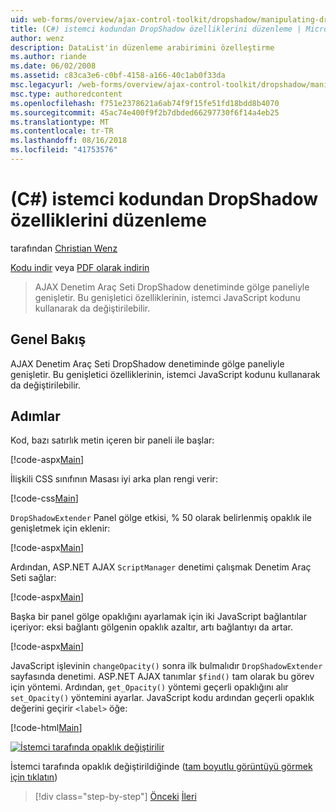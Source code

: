 ```yaml
---
uid: web-forms/overview/ajax-control-toolkit/dropshadow/manipulating-dropshadow-properties-from-client-code-cs
title: (C#) istemci kodundan DropShadow özelliklerini düzenleme | Microsoft Docs
author: wenz
description: DataList'in düzenleme arabirimini özelleştirme
ms.author: riande
ms.date: 06/02/2008
ms.assetid: c83ca3e6-c0bf-4158-a166-40c1ab0f33da
msc.legacyurl: /web-forms/overview/ajax-control-toolkit/dropshadow/manipulating-dropshadow-properties-from-client-code-cs
msc.type: authoredcontent
ms.openlocfilehash: f751e2378621a6ab74f9f15fe51fd18bdd8b4070
ms.sourcegitcommit: 45ac74e400f9f2b7dbded66297730f6f14a4eb25
ms.translationtype: MT
ms.contentlocale: tr-TR
ms.lasthandoff: 08/16/2018
ms.locfileid: "41753576"
---
```

<a name="manipulating-dropshadow-properties-from-client-code-c"></a>(C#) istemci kodundan DropShadow özelliklerini düzenleme
====================
tarafından [Christian Wenz](https://github.com/wenz)

[Kodu indir](http://download.microsoft.com/download/5/1/6/51652a81-500b-4f6b-88d3-617103e7941e/DropShadow2.cs.zip) veya [PDF olarak indirin](http://download.microsoft.com/download/b/6/a/b6ae89ee-df69-4c87-9bfb-ad1eb2b23373/dropshadow2CS.pdf)

> AJAX Denetim Araç Seti DropShadow denetiminde gölge paneliyle genişletir. Bu genişletici özelliklerinin, istemci JavaScript kodunu kullanarak da değiştirilebilir.


## <a name="overview"></a>Genel Bakış

AJAX Denetim Araç Seti DropShadow denetiminde gölge paneliyle genişletir. Bu genişletici özelliklerinin, istemci JavaScript kodunu kullanarak da değiştirilebilir.

## <a name="steps"></a>Adımlar

Kod, bazı satırlık metin içeren bir paneli ile başlar:

[!code-aspx[Main](manipulating-dropshadow-properties-from-client-code-cs/samples/sample1.aspx)]

İlişkili CSS sınıfının Masası iyi arka plan rengi verir:

[!code-css[Main](manipulating-dropshadow-properties-from-client-code-cs/samples/sample2.css)]

`DropShadowExtender` Panel gölge etkisi, % 50 olarak belirlenmiş opaklık ile genişletmek için eklenir:

[!code-aspx[Main](manipulating-dropshadow-properties-from-client-code-cs/samples/sample3.aspx)]

Ardından, ASP.NET AJAX `ScriptManager` denetimi çalışmak Denetim Araç Seti sağlar:

[!code-aspx[Main](manipulating-dropshadow-properties-from-client-code-cs/samples/sample4.aspx)]

Başka bir panel gölge opaklığını ayarlamak için iki JavaScript bağlantılar içeriyor: eksi bağlantı gölgenin opaklık azaltır, artı bağlantıyı da artar.

[!code-aspx[Main](manipulating-dropshadow-properties-from-client-code-cs/samples/sample5.aspx)]

JavaScript işlevinin `changeOpacity()` sonra ilk bulmalıdır `DropShadowExtender` sayfasında denetimi. ASP.NET AJAX tanımlar `$find()` tam olarak bu görev için yöntemi. Ardından, `get_Opacity()` yöntemi geçerli opaklığını alır `set_Opacity()` yöntemini ayarlar. JavaScript kodu ardından geçerli opaklık değerini geçirir `<label>` öğe:

[!code-html[Main](manipulating-dropshadow-properties-from-client-code-cs/samples/sample6.html)]


[![İstemci tarafında opaklık değiştirilir](manipulating-dropshadow-properties-from-client-code-cs/_static/image2.png)](manipulating-dropshadow-properties-from-client-code-cs/_static/image1.png)

İstemci tarafında opaklık değiştirildiğinde ([tam boyutlu görüntüyü görmek için tıklatın](manipulating-dropshadow-properties-from-client-code-cs/_static/image3.png))

> [!div class="step-by-step"]
> [Önceki](adjusting-the-z-index-of-a-dropshadow-cs.md)
> [İleri](adjusting-the-z-index-of-a-dropshadow-vb.md)
